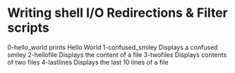 # Writing shell I/O Redirections & Filter scripts
0-hello_world prints Hello World
1-confused_smiley Displays a confused smiley
2-hellofile Displays the content of a file
3-twofiles Displays contents of two files
4-lastlines Displays the last 10 lines of a file
